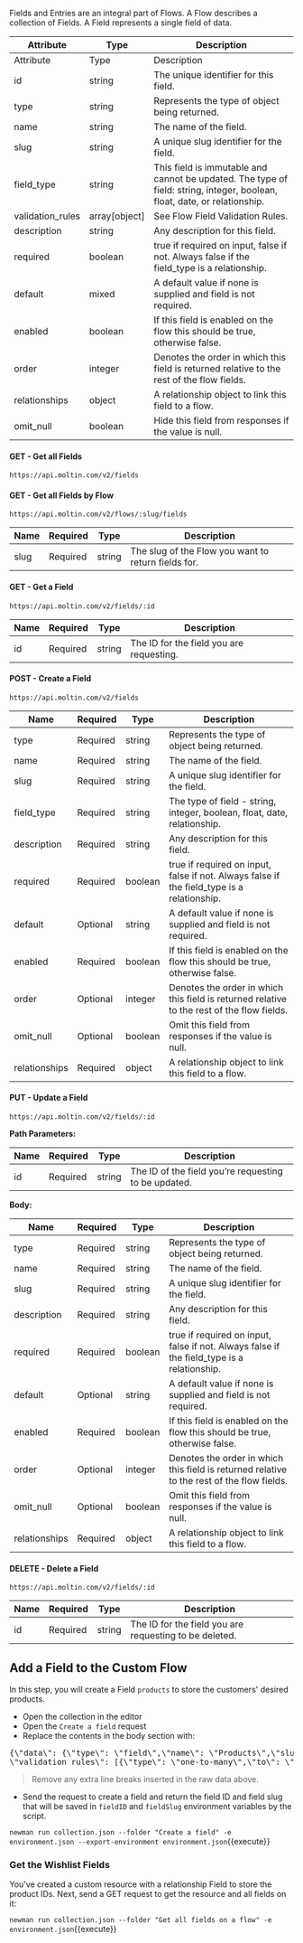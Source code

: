 Fields and Entries are an integral part of Flows. A Flow describes a collection of Fields. A Field represents a single field of data.

|Attribute|	Type|	Description|
|------------|--------------|----------|
|Attribute|	Type|	Description|
|id|	string|	The unique identifier for this field.
|type|	string|	Represents the type of object being returned.|
|name|	string|	The name of the field.|
|slug|	string|	A unique slug identifier for the field.
|field_type|	string|	This field is immutable and cannot be updated. The type of field: string, integer, boolean, float, date, or relationship.|
|validation_rules|	array[object]|	See Flow Field Validation Rules.|
|description	|string|	Any description for this field.|
|required|	boolean|	true if required on input, false  if not. Always false if the field_type is a relationship.|
|default|	mixed|	A default value if none is supplied and field is not required.|
|enabled|	boolean|	If this field is enabled on the flow this should be true, otherwise false.|
|order|	integer|	Denotes the order in which this field is returned relative to the rest of the flow fields.|
|relationships|	object|	A relationship object to link this field to a flow.|
|omit_null|	boolean|	Hide this field from responses if the value is null.|

#### GET - Get all Fields

```url
https://api.moltin.com/v2/fields
```

#### GET - Get all Fields by Flow

```url
https://api.moltin.com/v2/flows/:slug/fields
```

|Name|	Required|	Type|	Description|
|--------|----------|----------|----------|
|slug|	Required|	string|	The slug of the Flow you want to return fields for.|

#### GET - Get a Field

```url
https://api.moltin.com/v2/fields/:id
```

|Name|	Required|	Type|	Description|
|--------|----------|----------|----------|
|id|	Required|	string|	The ID for the field you are requesting.|

#### POST - Create a Field

```url
https://api.moltin.com/v2/fields
```

|Name|	Required|	Type|	Description|
|--------|----------|----------|----------|
|type|	Required|	string|	Represents the type of object being returned.|
|name|	Required|	string|	The name of the field.|
|slug|	Required|	string|	A unique slug identifier for the field.|
|field_type|	Required|	string|	The type of field - string, integer, boolean, float, date, relationship.|
|description|	Required|	string|	Any description for this field.|
|required|	Required|	boolean|	true if required on input, false if not. Always false if the field_type is a relationship.|
|default|	Optional|	string|	A default value if none is supplied and field is not required.|
|enabled|	Required|	boolean|	If this field is enabled on the flow this should be true, otherwise false.|
|order|	Optional|	integer|	Denotes the order in which this field is returned relative to the rest of the flow fields.|
|omit_null|	Optional|	boolean|	Omit this field from responses if the value is null.|
|relationships|	Required|	object|	A relationship object to link this field to a flow.|

#### PUT - Update a Field

```url
https://api.moltin.com/v2/fields/:id
```

**Path Parameters:**

|Name|	Required|	Type|	Description|
|--------|----------|----------|----------|
|id|	Required|	string|	The ID of the field you’re requesting to be updated.|

**Body:**

|Name|	Required|	Type|	Description|
|--------|----------|----------|----------|
|type|	Required|	string|	Represents the type of object being returned.|
|name|	Required|	string|	The name of the field.|
|slug|	Required|	string|	A unique slug identifier for the field.|
|description|	Required|	string|	Any description for this field.|
|required|	Required|	boolean|	true if required on input, false if not. Always false if the field_type is a relationship.|
|default|	Optional|	string|	A default value if none is supplied and field is not required.|
|enabled|	Required|	boolean|	If this field is enabled on the flow this should be true, otherwise false.|
|order|	Optional|	integer|	Denotes the order in which this field is returned relative to the rest of the flow fields.|
|omit_null|	Optional|	boolean|	Omit this field from responses if the value is null.|
|relationships|	Required|	object|	A relationship object to link this field to a flow.|

#### DELETE - Delete a Field

```
https://api.moltin.com/v2/fields/:id
```
|Name|	Required|	Type|	Description|
|--------|----------|----------|----------|
|id|	Required|	string|	The ID for the field you are requesting to be deleted.|


## Add a Field to the Custom Flow

In this step, you will create a Field `products` to store the customers' desired products.

* Open the collection in the editor
* Open the `Create a field` request
* Replace the contents in the body section with:

<pre class="file" data-filename="collection.json" data-target="insert" data-marker="#FIELD-BODY">
{\"data\": {\"type\": \"field\",\"name\": \"Products\",\"slug\": \"products\",\"field_type\": \"relationship\",
\"validation_rules\": [{\"type\": \"one-to-many\",\"to\": \"products\"}],\"description\": \"Wishlist Products\",\"required\": false,\"enabled\": true,\"relationships\": {\"flow\": {\"data\": {\"type\": \"flow\",\"id\": \"{{flowID}}\"}}}}}
</pre>
> Remove any extra line breaks inserted in the raw data above.

* Send the request to create a field and return the field ID and field slug that will be saved in `fieldID` and `fieldSlug` environment variables by the script.

`newman run collection.json --folder "Create a field" -e environment.json --export-environment environment.json`{{execute}}

### Get the Wishlist Fields

You've created a custom resource with a relationship Field to store the product IDs. Next, send a GET request to get the resource and all fields on it:

`newman run collection.json --folder "Get all fields on a flow" -e environment.json`{{execute}}